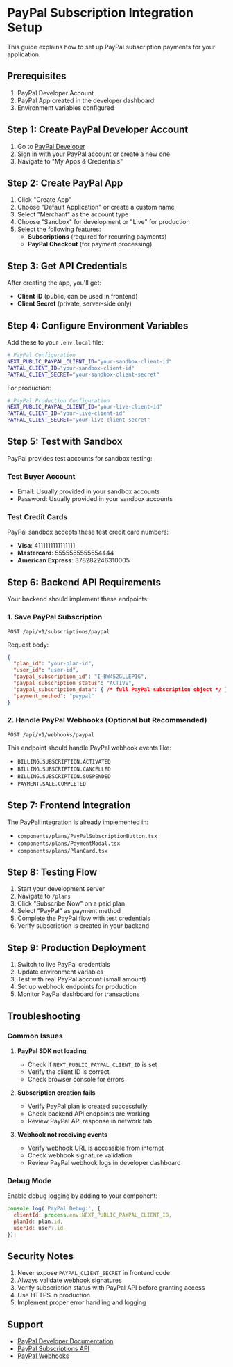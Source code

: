 # PayPal Subscription Integration Setup

This guide explains how to set up PayPal subscription payments for your application.

## Prerequisites

1. PayPal Developer Account
2. PayPal App created in the developer dashboard
3. Environment variables configured

## Step 1: Create PayPal Developer Account

1. Go to [PayPal Developer](https://developer.paypal.com/)
2. Sign in with your PayPal account or create a new one
3. Navigate to "My Apps & Credentials"

## Step 2: Create PayPal App

1. Click "Create App"
2. Choose "Default Application" or create a custom name
3. Select "Merchant" as the account type
4. Choose "Sandbox" for development or "Live" for production
5. Select the following features:
   - **Subscriptions** (required for recurring payments)
   - **PayPal Checkout** (for payment processing)

## Step 3: Get API Credentials

After creating the app, you'll get:
- **Client ID** (public, can be used in frontend)
- **Client Secret** (private, server-side only)

## Step 4: Configure Environment Variables

Add these to your `.env.local` file:

```bash
# PayPal Configuration
NEXT_PUBLIC_PAYPAL_CLIENT_ID="your-sandbox-client-id"
PAYPAL_CLIENT_ID="your-sandbox-client-id"
PAYPAL_CLIENT_SECRET="your-sandbox-client-secret"
```

For production:
```bash
# PayPal Production Configuration
NEXT_PUBLIC_PAYPAL_CLIENT_ID="your-live-client-id"
PAYPAL_CLIENT_ID="your-live-client-id"
PAYPAL_CLIENT_SECRET="your-live-client-secret"
```

## Step 5: Test with Sandbox

PayPal provides test accounts for sandbox testing:

### Test Buyer Account
- Email: Usually provided in your sandbox accounts
- Password: Usually provided in your sandbox accounts

### Test Credit Cards
PayPal sandbox accepts these test credit card numbers:
- **Visa**: 4111111111111111
- **Mastercard**: 5555555555554444
- **American Express**: 378282246310005

## Step 6: Backend API Requirements

Your backend should implement these endpoints:

### 1. Save PayPal Subscription
```
POST /api/v1/subscriptions/paypal
```

Request body:
```json
{
  "plan_id": "your-plan-id",
  "user_id": "user-id",
  "paypal_subscription_id": "I-BW452GLLEP1G",
  "paypal_subscription_status": "ACTIVE",
  "paypal_subscription_data": { /* full PayPal subscription object */ },
  "payment_method": "paypal"
}
```

### 2. Handle PayPal Webhooks (Optional but Recommended)
```
POST /api/v1/webhooks/paypal
```

This endpoint should handle PayPal webhook events like:
- `BILLING.SUBSCRIPTION.ACTIVATED`
- `BILLING.SUBSCRIPTION.CANCELLED`
- `BILLING.SUBSCRIPTION.SUSPENDED`
- `PAYMENT.SALE.COMPLETED`

## Step 7: Frontend Integration

The PayPal integration is already implemented in:
- `components/plans/PayPalSubscriptionButton.tsx`
- `components/plans/PaymentModal.tsx`
- `components/plans/PlanCard.tsx`

## Step 8: Testing Flow

1. Start your development server
2. Navigate to `/plans`
3. Click "Subscribe Now" on a paid plan
4. Select "PayPal" as payment method
5. Complete the PayPal flow with test credentials
6. Verify subscription is created in your backend

## Step 9: Production Deployment

1. Switch to live PayPal credentials
2. Update environment variables
3. Test with real PayPal account (small amount)
4. Set up webhook endpoints for production
5. Monitor PayPal dashboard for transactions

## Troubleshooting

### Common Issues

1. **PayPal SDK not loading**
   - Check if `NEXT_PUBLIC_PAYPAL_CLIENT_ID` is set
   - Verify the client ID is correct
   - Check browser console for errors

2. **Subscription creation fails**
   - Verify PayPal plan is created successfully
   - Check backend API endpoints are working
   - Review PayPal API response in network tab

3. **Webhook not receiving events**
   - Verify webhook URL is accessible from internet
   - Check webhook signature validation
   - Review PayPal webhook logs in developer dashboard

### Debug Mode

Enable debug logging by adding to your component:
```javascript
console.log('PayPal Debug:', {
  clientId: process.env.NEXT_PUBLIC_PAYPAL_CLIENT_ID,
  planId: plan.id,
  userId: user?.id
});
```

## Security Notes

1. Never expose `PAYPAL_CLIENT_SECRET` in frontend code
2. Always validate webhook signatures
3. Verify subscription status with PayPal API before granting access
4. Use HTTPS in production
5. Implement proper error handling and logging

## Support

- [PayPal Developer Documentation](https://developer.paypal.com/docs/)
- [PayPal Subscriptions API](https://developer.paypal.com/docs/subscriptions/)
- [PayPal Webhooks](https://developer.paypal.com/docs/api/webhooks/)
